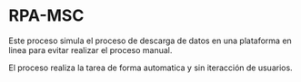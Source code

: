 # RPA-MSC

Este proceso simula el proceso de descarga de datos en una plataforma en linea para evitar realizar el proceso manual.

El proceso realiza la tarea de forma automatica y sin iteracción de usuarios.
